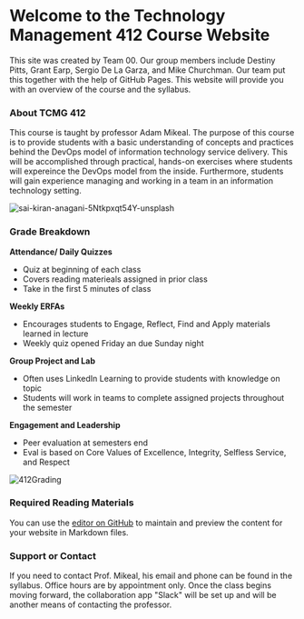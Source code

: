 # Welcome to the Technology Management 412 Course Website

This site was created by Team 00.  Our group members include Destiny Pitts, Grant Earp, Sergio De La Garza, and Mike Churchman.  Our team put this together with the help of GitHub Pages.
This website will provide you with an overview of the course and the syllabus.  


### About TCMG 412

This course is taught by professor Adam Mikeal.  The purpose of this course is to provide students with a basic understanding of concepts and practices behind the DevOps model of information technology service delivery.  This will be accomplished through practical, hands-on exercises where students will expereince the DevOps model from the inside.  Furthermore, students will gain experience managing and working in a team in an information technology setting.  

![sai-kiran-anagani-5Ntkpxqt54Y-unsplash](https://user-images.githubusercontent.com/78098859/107689838-f6568600-6c6e-11eb-81e2-84e52d21b397.jpg)

### Grade Breakdown

**Attendance/ Daily Quizzes**
- Quiz at beginning of each class 
- Covers reading materieals assigned in prior class
- Take in the first 5 minutes of class

**Weekly ERFAs**
- Encourages students to Engage, Reflect, Find and Apply materials learned in lecture
- Weekly quiz opened Friday an due Sunday night

**Group Project and Lab**
- Often uses LinkedIn Learning to provide students with knowledge on topic
- Students will work in teams to complete assigned projects throughout the semester

**Engagement and Leadership**
- Peer evaluation at semesters end
- Eval is based on Core Values of Excellence, Integrity, Selfless Service, and Respect


![412Grading](https://user-images.githubusercontent.com/78098859/107678610-3adb2500-6c61-11eb-8784-f7c4dfed65e6.PNG)


### Required Reading Materials

You can use the [editor on GitHub](https://github.com/FarmersFight22/project2/edit/gh-pages/index.md) to maintain and preview the content for your website in Markdown files.


### Support or Contact

If you need to contact Prof. Mikeal, his email and phone can be found in the syllabus.  Office hours are by appointment only.  Once the class begins moving forward, the collaboration app "Slack" will be set up and will be another means of contacting the professor.
